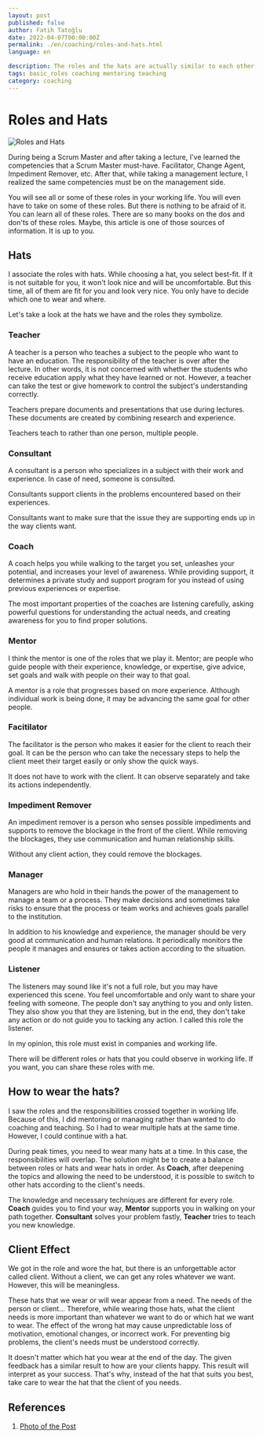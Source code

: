 ```yaml
---
layout: post
published: false
author: Fatih Tatoğlu
date: 2022-04-07T00:00:00Z
permalink: ./en/coaching/roles-and-hats.html
language: en

description: The roles and the hats are actually similar to each other. After reading this post, you are going to decide easily which hat do you prefer.
tags: basic_roles coaching mentoring teaching
category: coaching
---
```


# Roles and Hats

![Roles and Hats](../image/hats.jpg)

During being a Scrum Master and after taking a lecture, I've learned the competencies that a Scrum Master must-have. Facilitator, Change Agent, Impediment Remover, etc. After that, while taking a management lecture, I realized the same competencies must be on the management side.

You will see all or some of these roles in your working life. You will even have to take on some of these roles. But there is nothing to be afraid of it. You can learn all of these roles. There are so many books on the dos and don'ts of these roles. Maybe, this article is one of those sources of information. It is up to you.

## Hats

I associate the roles with hats. While choosing a hat, you select best-fit. If it is not suitable for you, it won't look nice and will be uncomfortable. But this time, all of them are fit for you and look very nice. You only have to decide which one to wear and where.

Let's take a look at the hats we have and the roles they symbolize.

### Teacher

A teacher is a person who teaches a subject to the people who want to have an education. The responsibility of the teacher is over after the lecture. In other words, it is not concerned with whether the students who receive education apply what they have learned or not. However, a teacher can take the test or give homework to control the subject's understanding correctly.

Teachers prepare documents and presentations that use during lectures. These documents are created by combining research and experience.

Teachers teach to rather than one person, multiple people.

### Consultant

A consultant is a person who specializes in a subject with their work and experience. In case of need, someone is consulted.

Consultants support clients in the problems encountered based on their experiences.

Consultants want to make sure that the issue they are supporting ends up in the way clients want.

### Coach

A coach helps you while walking to the target you set, unleashes your potential, and increases your level of awareness. While providing support, it determines a private study and support program for you instead of using previous experiences or expertise.

The most important properties of the coaches are listening carefully, asking powerful questions for understanding the actual needs, and creating awareness for you to find proper solutions.

### Mentor

I think the mentor is one of the roles that we play it. Mentor; are people who guide people with their experience, knowledge, or expertise, give advice, set goals and walk with people on their way to that goal.

A mentor is a role that progresses based on more experience. Although individual work is being done, it may be advancing the same goal for other people.

### Facitilator

The facilitator is the person who makes it easier for the client to reach their goal. It can be the person who can take the necessary steps to help the client meet their target easily or only show the quick ways.

It does not have to work with the client. It can observe separately and take its actions independently.

### Impediment Remover

An impediment remover is a person who senses possible impediments and supports to remove the blockage in the front of the client. While removing the blockages, they use communication and human relationship skills.

Without any client action, they could remove the blockages.

### Manager

Managers are who hold in their hands the power of the management to manage a team or a process. They make decisions and sometimes take risks to ensure that the process or team works and achieves goals parallel to the institution.

In addition to his knowledge and experience, the manager should be very good at communication and human relations. It periodically monitors the people it manages and ensures or takes action according to the situation.

### Listener

The listeners may sound like it's not a full role, but you may have experienced this scene. You feel uncomfortable and only want to share your feeling with someone. The people don't say anything to you and only listen. They also show you that they are listening, but in the end, they don't take any action or do not guide you to tacking any action. I called this role the listener.

In my opinion, this role must exist in companies and working life.

There will be different roles or hats that you could observe in working life. If you want, you can share these roles with me.

## How to wear the hats?

I saw the roles and the responsibilities crossed together in working life. Because of this, I did mentoring or managing rather than wanted to do coaching and teaching. So I had to wear multiple hats at the same time. However, I could continue with a hat.

During peak times, you need to wear many hats at a time. In this case, the responsibilities will overlap. The solution might be to create a balance between roles or hats and wear hats in order. As **Coach**, after deepening the topics and allowing the need to be understood, it is possible to switch to other hats according to the client's needs.

The knowledge and necessary techniques are different for every role. **Coach** guides you to find your way, **Mentor** supports you in walking on your path together. **Consultant** solves your problem fastly, **Teacher** tries to teach you new knowledge.

## Client Effect

We got in the role and wore the hat, but there is an unforgettable actor called client. Without a client, we can get any roles whatever we want. However, this will be meaningless.

These hats that we wear or will wear appear from a need. The needs of the person or client... Therefore, while wearing those hats, what the client needs is more important than whatever we want to do or which hat we want to wear. The effect of the wrong hat may cause unpredictable loss of motivation, emotional changes, or incorrect work. For preventing big problems, the client's needs must be understood correctly.

It doesn't matter which hat you wear at the end of the day. The given feedback has a similar result to how are your clients happy. This result will interpret as your success. That's why, instead of the hat that suits you best, take care to wear the hat that the client of you needs.

## References

1. [Photo of the Post](https://www.pexels.com/tr-tr/fotograf/rafta-karisik-renkli-kapak-lotu-396777/ "Photo of the Post")
